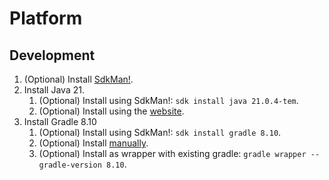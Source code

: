 # Platform

## Development

1. (Optional) Install [SdkMan!](https://sdkman.io/install/).
2. Install Java 21.
    1. (Optional) Install using SdkMan!: `sdk install java 21.0.4-tem`.
    2. (Optional) Install using the [website](https://adoptium.net/en-GB/temurin/releases/).
3. Install Gradle 8.10
    1. (Optional) Install using SdkMan!: `sdk install gradle 8.10`.
    2. (Optional) Install [manually](https://gradle.org/next-steps/?version=8.10&format=all). 
    3. (Optional) Install as wrapper with existing gradle: `gradle wrapper --gradle-version 8.10`.
